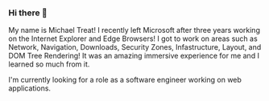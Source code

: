 ### Hi there 👋

My name is Michael Treat! I recently left Microsoft after three years working on the Internet Explorer and Edge Browsers! I got to work on areas such as Network, Navigation, Downloads, Security Zones, Infastructure, Layout, and DOM Tree Rendering! It was an amazing immersive experience for me and I learned so much from it.

I'm currently looking for a role as a software engineer working on web applications. 



<!--
**michaeltreat/michaeltreat** is a ✨ _special_ ✨ repository because its `README.md` (this file) appears on your GitHub profile.

Here are some ideas to get you started:

- 🔭 I’m currently working on ...
- 🌱 I’m currently learning ...
- 👯 I’m looking to collaborate on ...
- 🤔 I’m looking for help with ...
- 💬 Ask me about ...
- 📫 How to reach me: ...
- 😄 Pronouns: ...
- ⚡ Fun fact: ...
-->
